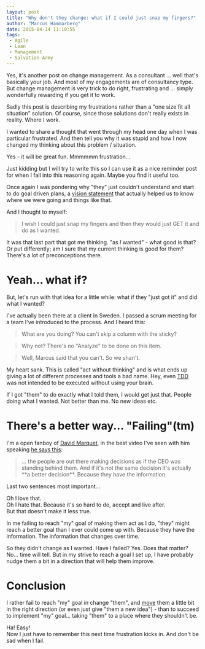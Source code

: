 ```yaml
---
layout: post
title: "Why don't they change: what if I could just snap my fingers?"
author: "Marcus Hammarberg"
date: 2015-04-14 11:10:55
tags:
 - Agile
 - Lean
 - Management
 - Salvation Army
---
```


Yes, it's another post on change management. As a consultant ... well that's basically your job. And most of my engagements are of consultancy type. But change management is very trick to do right, frustrating and ... simply wonderfully rewarding if you get it to work.

Sadly this post is describing my frustrations rather than a "one size fit all situation" solution. Of course, since those solutions don't really exists in reality. Where I work.

I wanted to share a thought that went through my head one day when I was particular frustrated. And then tell you why it was stupid and how I now changed my thinking about this problem / situation.

Yes - it will be great fun.  Mmmmmm frustration...

Just kidding but I will try to write this so I can use it as a nice reminder post for when I fall into this reasoning again. Maybe you find it useful too.

<a name='more'></a>

Once again I was pondering why "they" just couldn't understand and start to do goal driven plans, a [vision statement](http://www.marcusoft.net/2014/10/vision-statements.html) that actually helped us to know where we were going and things like that.

And I thought to myself:

<blockquote>I wish I could just snap my fingers and then they would just GET it and do as I wanted.</blockquote>

It was that last part that got me thinking. "as *I* wanted" - what good is that? Or put differently; am I sure that my current thinking is good for them? There's a lot of preconceptions there.

# Yeah... what if?
But, let's run with that idea for a little while: what if they "just got it" and did what I wanted?

I've actually been there at a client in Sweden. I passed a scrum meeting for a team I've introduced to the process. And I heard this:

<blockquote>What are you doing? You can't skip a column with the sticky?</blockquote>
<blockquote>Why not? There's no "Analyze" to be done on this item.</blockquote>
<blockquote>Well, Marcus said that you can't. So we shan't.</blockquote>

My heart sank. This is called "act without thinking" and is what ends up giving a lot of different processes and tools a bad name. Hey, even [TDD](http://david.heinemeierhansson.com/2014/tdd-is-dead-long-live-testing.html) was not intended to be executed without using your brain.

If I got "them" to do exactly what I told them, I would get just that. People doing what I wanted. Not better than me. No new ideas etc.

# There's a better way... "Failing"(tm)
I'm a open fanboy of [David Marquet](http://www.davidmarquet.com/), in the best video I've seen with him speaking [he says this](https://youtu.be/OqmdLcyES_Q?t=7m48s):

<blockquote>... the people are out there making decisions as if the CEO was standing behind them. And if it's not the same decision it's actually **a better decision**. Because they have the information.</blockquote>

Last two sentences most important...

Oh I love that. <br>
Oh I hate that. Because it's so hard to do, accept and live after. <br>
But that doesn't make it less true.

In me failing to reach "my" goal of making them act as I do, "they" might reach a better goal than I ever could come up with. Because they have the information. The information that changes over time.

So they didn't change as I wanted. Have I failed?
Yes.
Does that matter?
No... time will tell. But in my strive to reach a goal I set up, I have probably nudge them a bit in a direction that will help them improve.

# Conclusion
I rather fail to reach "my" goal in change "them", and [move]() them a little bit in the right direction (or even just give "them a new idea") - than to succeed to implement "my" goal... taking "them" to a place where they shouldn't be.

Ha! Easy! <br>
Now I just have to remember this next time frustration kicks in. And don't be sad when I fail.
